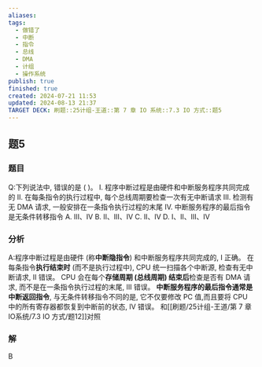 ```yaml
---
aliases: 
tags:
  - 做错了
  - 中断
  - 指令
  - 总线
  - DMA
  - 计组
  - 操作系统
publish: true
finished: true
created: 2024-07-21 11:53
updated: 2024-08-13 21:37
TARGET DECK: 刷题::25计组-王道::第 7 章 IO 系统::7.3 IO 方式::题5
---
```


## 题5
### 题目
Q:下列说法中, 错误的是 ( )。
I. 程序中断过程是由硬件和中断服务程序共同完成的
II. 在每条指令的执行过程中, 每个总线周期要检查一次有无中断请求
III. 检测有无 DMA 请求, 一般安排在一条指令执行过程的末尾
IV. 中断服务程序的最后指令是无条件转移指令
A. III、IV 
B. II、III、IV 
C. II、IV 
D. I、II、III、IV
### 分析
A:程序中断过程是由硬件 (称**中断隐指令**) 和中断服务程序共同完成的, I 正确。
在每条指令**执行结束时** (而不是执行过程中), CPU 统一扫描各个中断源, 检查有无中断请求, II 错误。
CPU 会在每个**存储周期 (总线周期) 结束后**检查是否有 DMA 请求, 而不是在一条指令执行过程的末尾, III 错误。
**中断服务程序的最后指令通常是中断返回指令**, 与无条件转移指令不同的是, 它不仅要修改 $\mathrm{{PC}}$ 值,而且要将 $\mathrm{{CPU}}$ 中的所有寄存器都恢复到中断前的状态, $\mathrm{{IV}}$ 错误。
和[[刷题/25计组-王道/第 7 章 IO系统/7.3 IO 方式/题12]]对照
### 解
B
<!--ID: 1723725340922-->
